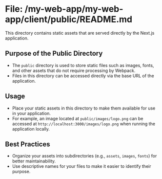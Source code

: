 # File: /my-web-app/my-web-app/client/public/README.md

This directory contains static assets that are served directly by the Next.js application. 

## Purpose of the Public Directory

- The `public` directory is used to store static files such as images, fonts, and other assets that do not require processing by Webpack.
- Files in this directory can be accessed directly via the base URL of the application.

## Usage

- Place your static assets in this directory to make them available for use in your application.
- For example, an image located at `public/images/logo.png` can be accessed at `http://localhost:3000/images/logo.png` when running the application locally.

## Best Practices

- Organize your assets into subdirectories (e.g., `assets`, `images`, `fonts`) for better maintainability.
- Use descriptive names for your files to make it easier to identify their purpose.
